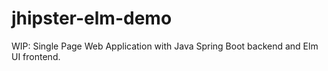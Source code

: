 # jhipster-elm-demo
WIP: Single Page Web Application with Java Spring Boot backend and Elm UI frontend.

